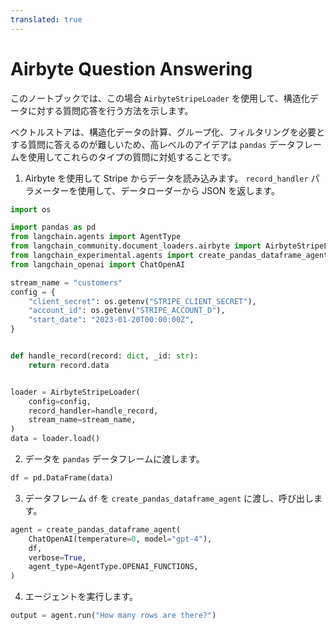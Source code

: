 ```yaml
---
translated: true
---
```


# Airbyte Question Answering

このノートブックでは、この場合 `AirbyteStripeLoader` を使用して、構造化データに対する質問応答を行う方法を示します。

ベクトルストアは、構造化データの計算、グループ化、フィルタリングを必要とする質問に答えるのが難しいため、高レベルのアイデアは `pandas` データフレームを使用してこれらのタイプの質問に対処することです。

1. Airbyte を使用して Stripe からデータを読み込みます。 `record_handler` パラメーターを使用して、データローダーから JSON を返します。

```python
import os

import pandas as pd
from langchain.agents import AgentType
from langchain_community.document_loaders.airbyte import AirbyteStripeLoader
from langchain_experimental.agents import create_pandas_dataframe_agent
from langchain_openai import ChatOpenAI

stream_name = "customers"
config = {
    "client_secret": os.getenv("STRIPE_CLIENT_SECRET"),
    "account_id": os.getenv("STRIPE_ACCOUNT_D"),
    "start_date": "2023-01-20T00:00:00Z",
}


def handle_record(record: dict, _id: str):
    return record.data


loader = AirbyteStripeLoader(
    config=config,
    record_handler=handle_record,
    stream_name=stream_name,
)
data = loader.load()
```

2. データを `pandas` データフレームに渡します。

```python
df = pd.DataFrame(data)
```

3. データフレーム `df` を `create_pandas_dataframe_agent` に渡し、呼び出します。

```python
agent = create_pandas_dataframe_agent(
    ChatOpenAI(temperature=0, model="gpt-4"),
    df,
    verbose=True,
    agent_type=AgentType.OPENAI_FUNCTIONS,
)
```

4. エージェントを実行します。

```python
output = agent.run("How many rows are there?")
```
